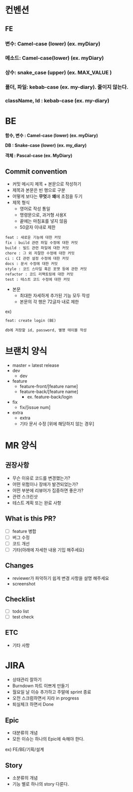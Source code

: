 # 컨벤션



## FE

### **변수: Camel-case (lower) (ex. myDiary)**

### **메소드: Camel-case(lower) (ex. myDiary)**

### **상수: snake_case (upper) (ex. MAX_VALUE )**

### **폴더, 파일: kebab-case (ex. my-diary). 줄이지 않는다.**

### **className, Id : kebab-case (ex. my-diary)**

# BE

**함수, 변수 : Camel-case (lower) (ex. myDiary)**

**DB : Snake-case (lower) (ex. my_diary)**

**객체 : Pascal-case (ex. MyDiary)**



## **Commit convention**

- 커밋 메시지 제목 + 본문으로 작성하기
- 제목과 본문은 빈 행으로 구분
- 어떻게 보다는 **무엇**과 **왜**에 초점을 두기
- 제목 형식
  - 영어로 작성 통일
  - 명령문으로, 과거형 사용X
  - 끝에는 마침표를 넣지 않음
  - 50글자 이내로 제한

```
feat : 새로운 기능에 대한 커밋
fix : build 관련 파일 수정에 대한 커밋
build : 빌드 관련 파일에 대한 커밋
chore : 그 외 자잘한 수정에 대한 커밋
ci : CI 관련 설정 수정에 대한 커밋
docs : 문서 수정에 대한 커밋
style : 코드 스타일 혹은 포맷 등에 관한 커밋
refactor : 코드 리팩토링에 대한 커밋
test : 테스트 코드 수정에 대한 커밋
```

- 본문
  - 최대한 자세하게 추가된 기능 모두 작성
  - 본문의 각 행은 72글자 내로 제한

ex)

```
feat: create login (BE)

db에 저장할 id, password, 별명 테이블 작성
```

# 브랜치 양식

- master = latest release
- dev
  - dev
- feature
  - feature-front/[feature name]
  - feature-back/[feature name]
    - ex. feature-back/login
- fix
  - fix/[issue num]
- extra
  - extra
  - 기타 문서 수정 [위에 해당하지 않는 경우]

# **MR 양식**

## **권장사항**

- 무슨 이유로 코드를 변경했는가?
- 어떤 위험이나 장애가 발견되었는가?
- 어떤 부분에 리뷰어가 집중하면 좋은가?
- 관련 스크린샷
- 테스트 계획 또는 완료 사항

## **What is this PR?**

- [ ]  feature 병합
- [ ]  버그 수정
- [ ]  코드 개선
- [ ]  기타(아래에 자세한 내용 기입 해주세요)

## **Changes**

- reviewer가 파악하기 쉽게 변경 사항을 설명 해주세요
- screenshot

## **Checklist**

- [ ]  todo list
- [ ]  test check

## **ETC**

- 기타 사항

# JIRA

- 상태관리 잘하기
- Burndown 차트 이쁘게 만들기
- 월요일 날 이슈 추가하고 주말에 sprint 종료
- 오전 스크럼하면서 지라 in progress
- 퇴실체크 하면서 Done

## **Epic**

- 대분류의 개념
- 모든 이슈는 하나의 Epic에 속해야 한다.

ex) FE/BE/기획/설계

## **Story**

- 소분류의 개념
- 기능 별로 하나의 story 다룬다.